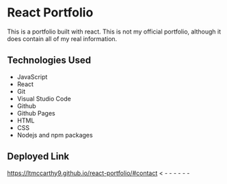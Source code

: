 # React Portfolio
This is a portfolio built with react.  This is not my official portfolio,
although it does contain all of my real information.

## Technologies Used

* JavaScript
* React
* Git
* Visual Studio Code
* Github
* Github Pages
* HTML
* CSS
* Nodejs and npm packages

## Deployed Link 
https://ltmccarthy9.github.io/react-portfolio/#contact  < - - - - - - 


